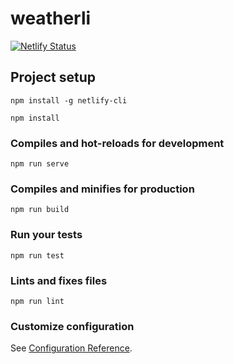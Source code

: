 # weatherli

[![Netlify Status](https://api.netlify.com/api/v1/badges/c428c041-2d77-4993-9dea-d52bbf3d8dbc/deploy-status)](https://app.netlify.com/sites/weatherli/deploys)

## Project setup

```
npm install -g netlify-cli

npm install
```

### Compiles and hot-reloads for development

```
npm run serve
```

### Compiles and minifies for production

```
npm run build
```

### Run your tests

```
npm run test
```

### Lints and fixes files

```
npm run lint
```

### Customize configuration

See [Configuration Reference](https://cli.vuejs.org/config/).
